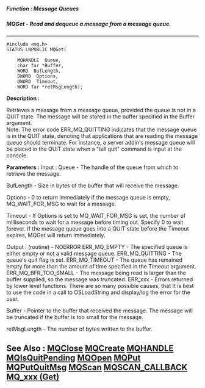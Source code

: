 ##### Function : Message Queues
##### MQGet - Read and dequeue a message from a message queue.
---
```
#include <mq.h>
STATUS LNPUBLIC MQGet(

	MQHANDLE  Queue,
	char far *Buffer,
	WORD  BufLength,
	DWORD  Options,
	DWORD  Timeout,
	WORD far *retMsgLength);
```
**Description :**

Retrieves a message from a message queue, provided the queue is not in a QUIT 
state. The message will be stored in the buffer specified in the Buffer 
argument.  
Note: The error code ERR_MQ_QUITTING indicates that the message queue is in the 
QUIT state, denoting that applications that are reading the message queue 
should terminate. For instance, a server addin's message queue will be placed 
in the QUIT state when a "tell <addin> quit" command is input at the console.

**Parameters :**
Input :
Queue  -  The handle of the queue from which to retrieve the message.

BufLength  -  Size in bytes of the buffer that will receive the message.

Options  -  0 to return immediately if the message queue is empty, MQ_WAIT_FOR_MSG to wait for a message.

Timeout  -  If Options is set to MQ_WAIT_FOR_MSG is set, the number of milliseconds to wait for a message before timing out. Specify 0 to wait forever. If the message queue goes into a QUIT state before the Timeout expires, MQGet will return immediately.

Output :
(routine)  -  NOERROR
ERR_MQ_EMPTY - The specified queue is either empty or not a valid message queue.
ERR_MQ_QUITTING - The queue's quit flag is set. 
ERR_MQ_TIMEOUT - The queue has remained empty for more than the amount of time specified in the Timeout argument.
ERR_MQ_BFR_TOO_SMALL - The message being read is larger than the buffer supplied, so the message was truncated.
ERR_xxx - Errors returned by lower level functions.  There are so many possible causes, that It is best to use the code in a call to OSLoadString and display/log the error for the user.


Buffer  -   Pointer to the buffer that received the message.  The message will be truncated if the buffer is too small for the message. 

retMsgLength  -  The number of bytes written to the buffer.


**See Also :**
[MQClose](/domino-c-api-docs/reference/Func/MQClose)
[MQCreate](/domino-c-api-docs/reference/Func/MQCreate)
[MQHANDLE](/domino-c-api-docs/reference/Data/MQHANDLE)
[MQIsQuitPending](/domino-c-api-docs/reference/Func/MQIsQuitPending)
[MQOpen](/domino-c-api-docs/reference/Func/MQOpen)
[MQPut](/domino-c-api-docs/reference/Func/MQPut)
[MQPutQuitMsg](/domino-c-api-docs/reference/Func/MQPutQuitMsg)
[MQScan](/domino-c-api-docs/reference/Func/MQScan)
[MQSCAN_CALLBACK](/domino-c-api-docs/reference/Data/MQSCAN_CALLBACK)
[MQ_xxx (Get)](/domino-c-api-docs/reference/Symb/MQ_xxx (Get))
---

